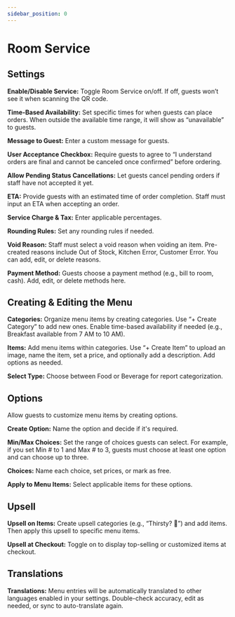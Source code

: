```yaml
---
sidebar_position: 0
---
```


# Room Service

## Settings

**Enable/Disable Service:** Toggle Room Service on/off. If off, guests won’t see it when scanning the QR code.

**Time-Based Availability:** Set specific times for when guests can place orders. When outside the available time range, it will show as “unavailable” to guests.

**Message to Guest:** Enter a custom message for guests.

**User Acceptance Checkbox:** Require guests to agree to “I understand orders are final and cannot be canceled once confirmed” before ordering.

**Allow Pending Status Cancellations:** Let guests cancel pending orders if staff have not accepted it yet.

**ETA:** Provide guests with an estimated time of order completion. Staff must input an ETA when accepting an order.

**Service Charge & Tax:** Enter applicable percentages.

**Rounding Rules:** Set any rounding rules if needed.

**Void Reason:** Staff must select a void reason when voiding an item. Pre-created reasons include Out of Stock, Kitchen Error, Customer Error. You can add, edit, or delete reasons.

**Payment Method:** Guests choose a payment method (e.g., bill to room, cash). Add, edit, or delete methods here.

## Creating & Editing the Menu

**Categories:** Organize menu items by creating categories. Use “+ Create Category” to add new ones. Enable time-based availability if needed (e.g., Breakfast available from 7 AM to 10 AM).

**Items:** Add menu items within categories. Use “+ Create Item” to upload an image, name the item, set a price, and optionally add a description. Add options as needed.

**Select Type:** Choose between Food or Beverage for report categorization.

## Options

Allow guests to customize menu items by creating options.

**Create Option:** Name the option and decide if it's required.

**Min/Max Choices:** Set the range of choices guests can select. For example, if you set Min # to 1 and Max # to 3, guests must choose at least one option and can choose up to three.

**Choices:** Name each choice, set prices, or mark as free.

**Apply to Menu Items:** Select applicable items for these options.

## Upsell

**Upsell on Items:** Create upsell categories (e.g., “Thirsty? 🍹”) and add items. Then apply this upsell to specific menu items.

**Upsell at Checkout:** Toggle on to display top-selling or customized items at checkout.

## Translations

**Translations:** Menu entries will be automatically translated to other languages enabled in your settings. Double-check accuracy, edit as needed, or sync to auto-translate again.
